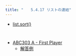 ```yaml
---
title: "　　5.4.17 リストの連結"
---
```


* [list.sort()](https://docs.python.org/ja/3/library/stdtypes.html#list.sort)

```python:サンプルコード：sample_401.py
```

```text:実行結果
```

- [ABC303 A - First Player](https://atcoder.jp/contests/abc304/tasks/abc304_a)
    - [解答例](https://atcoder.jp/contests/abc304/submissions/41989440)